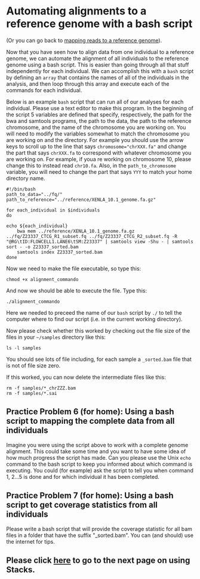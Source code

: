 # Automating alignments to a reference genome with a bash script

(Or you can go back to [mapping reads to a reference genome](https://github.com/evansbenj/BIO720/blob/master/2_Lecture_2_reference_genomes_and_read_mapping.md)).

Now that you have seen how to align data from one individual to a reference genome, we can automate the alignment of all individuals to the reference genome using a bash script. This is easier than going through all that stuff independently for each individual. We can accomplish this with a `bash` script by defining an `array` that contains the names of all of the individuals in the analysis, and then loop through this array and execute each of the commands for each individual.

Below is an example `bash` script that can run all of our analyses for each individual.  Please use a text editor to make this program.  In the beginning of the script 5 variables are defined that specify, respectively, the path for the bwa and samtools programs, the path to the data, the path to the reference chromosome, and the name of the chromosome you are working on. You will need to modify the variables somewhat to match the chromosome you are working on and the directory. For example you should use the arrow keys to scroll up to the line that says `chromosome="chrXXX.fa"` and change the part that says `chrXXX.fa` to correspond with whatever chromosome you are working on.  For example, if youa re working on chromosome 10, please change this to instead read `chr10.fa`. Also, in the `path_to_chromosome` variable, you will need to change the part that says `YYY` to match your home directory name.

```
#!/bin/bash                                                                                           path_to_data="../fq/"
path_to_reference="../reference/XENLA_10.1_genome.fa.gz"

for each_individual in $individuals
do

echo ${each_individual}
    bwa mem ../reference/XENLA_10.1_genome.fa.gz ../fq/Z23337_CTCG_R1_subset.fq ../fq/Z23337_CTCG_R2_subset.fq -R "@RG\tID:FLOWCELL1.LANE6\tSM:Z23337" | samtools view -Shu - | samtools sort - -o Z23337_sorted.bam
    samtools index Z23337_sorted.bam
done

```



Now we need to make the file executable, so type this:

`chmod +x alignment_commando`

And now we should be able to execute the file.  Type this:

`./alignment_commando`

Here we needed to preceed the name of our `bash` script by `./` to tell the computer where to find our script (i.e. in the current working directory).

Now please check whether this worked by checking out the file size of the files in your `~/samples` directory like this:

`ls -l samples`

You should see lots of file including, for each sample a `_sorted.bam` file that is not of file size zero.

If this worked, you can now delete the intermediate files like this:

```
rm -f samples/*_chrZZZ.bam
rm -f samples/*.sai
```


##  Practice Problem 6 (for home): Using a bash script to mapping the complete data from all individuals

Imagine you were using the script above to work with a complete genome alignment.  This could take some time and you want to have some idea of how much progress the script has made.  Can you please use the Unix `echo` command to the bash script to keep you informed about which command is executing.  You could (for example) ask the script to tell you when command 1, 2...5 is done and for which individual it has been completed.

## Practice Problem 7 (for home): Using a bash script to get coverage statistics from all individuals

Please write a bash script that will provide the coverage statistic for all bam files in a folder that have the suffix "_sorted.bam".  You can (and should) use the internet for tips.

## Please click [here](https://github.com/evansbenj/BIO720/blob/master/4_Using_Stacks_to_analyze_your_bam_files.md) to go to the next page on using Stacks.
